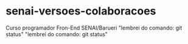 # senai-versoes-colaboracoes
Curso programador Fron-End SENAI/Barueri
"lembrei do comando: git status"
"lembrei do comando: git status"
